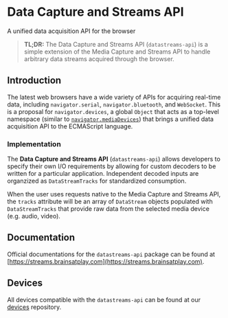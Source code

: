 # Data Capture and Streams API
A unified data acquisition API for the browser

> **TL;DR:** The Data Capture and Streams API (`datastreams-api`) is a simple extension of the Media Capture and Streams API to handle arbitrary data streams acquired through the browser.

## Introduction
The latest web browsers have a wide variety of APIs for acquiring real-time data, including `navigator.serial`, `navigator.bluetooth`, and `WebSocket`. This is a proposal for `navigator.devices`, a global `Object` that acts as a top-level namespace (similar to [`navigator.mediaDevices`](https://developer.mozilla.org/en-US/docs/Web/API/Media_Streams_API)) that brings a unified data acquisition API to the ECMAScript language.

### Implementation
The **Data Capture and Streams API** (`datastreams-api`) allows developers to specify their own I/O requirements by allowing for custom decoders to be written for a particular application. Independent decoded inputs are organzized as `DataStreamTracks` for standardized consumption.

When the user uses requests native to the Media Capture and Streams API, the `tracks` attribute will be an array of `DataStream` objects populated with `DataStreamTracks` that provide raw data from the selected media device (e.g. audio, video).

## Documentation 
Official documentations for the `datastreams-api` package can be found at [https://streams.brainsatplay.com](https://streams.brainsatplay.com).

##  Devices
All devices compatible with the `datastreams-api` can be found at our [devices](https://github.com/brainsatplay/devices) repository.